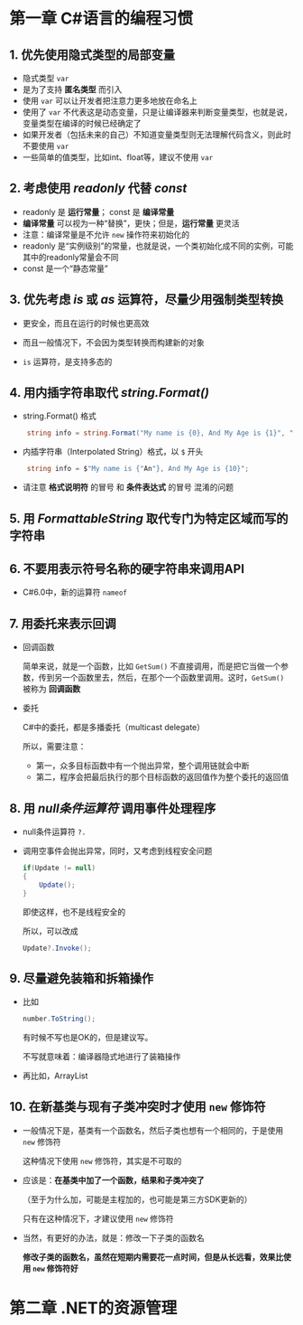 # 第一章 C\#语言的编程习惯



## 1. 优先使用隐式类型的局部变量

- 隐式类型 `var`
- 是为了支持 **匿名类型** 而引入
- 使用 `var` 可以让开发者把注意力更多地放在命名上
- 使用了 `var` 不代表这是动态变量，只是让编译器来判断变量类型，也就是说，变量类型在编译的时候已经确定了
- 如果开发者（包括未来的自己）不知道变量类型则无法理解代码含义，则此时不要使用 `var`
- 一些简单的值类型，比如int、float等，建议不使用 `var`



## 2. 考虑使用 *readonly* 代替 *const*

- readonly 是 **运行常量**； const 是 **编译常量**
- **编译常量** 可以视为一种“替换”，更快；但是，**运行常量** 更灵活
- 注意：编译常量是不允许 `new` 操作符来初始化的
- readonly 是“实例级别”的常量，也就是说，一个类初始化成不同的实例，可能其中的readonly常量会不同
- const 是一个“静态常量”



## 3. 优先考虑 *is* 或 *as* 运算符，尽量少用强制类型转换

- 更安全，而且在运行的时候也更高效
- 而且一般情况下，不会因为类型转换而构建新的对象

- `is` 运算符，是支持多态的



## 4. 用内插字符串取代 *string.Format()*

- string.Format() 格式

  ```c#
   string info = string.Format("My name is {0}, And My Age is {1}", "Bob", 10);
  ```

- 内插字符串（Interpolated String）格式，以 `$` 开头

  ```c#
   string info = $"My name is {"An"}, And My Age is {10}";
  ```

- 请注意 **格式说明符** 的冒号 和 **条件表达式** 的冒号 混淆的问题



## 5. 用 *FormattableString* 取代专门为特定区域而写的字符串



## 6. 不要用表示符号名称的硬字符串来调用API

- C#6.0中，新的运算符 `nameof`



## 7. 用委托来表示回调

- 回调函数

  简单来说，就是一个函数，比如 `GetSum()` 不直接调用，而是把它当做一个参数，传到另一个函数里去，然后，在那个一个函数里调用。这时，`GetSum()` 被称为 **回调函数**

- 委托

  C#中的委托，都是多播委托（multicast delegate）

  所以，需要注意：

  - 第一，众多目标函数中有一个抛出异常，整个调用链就会中断
  - 第二，程序会把最后执行的那个目标函数的返回值作为整个委托的返回值



## 8. 用 *null条件运算符* 调用事件处理程序

- null条件运算符 `?.`

- 调用空事件会抛出异常，同时，又考虑到线程安全问题

  ```c#
  if(Update != null)
  {
      Update();
  }
  ```

  即使这样，也不是线程安全的

  所以，可以改成

  ```c#
  Update?.Invoke();
  ```


## 9. 尽量避免装箱和拆箱操作

- 比如

  ```c#
  number.ToString();
  ```

  有时候不写也是OK的，但是建议写。

  不写就意味着：编译器隐式地进行了装箱操作

- 再比如，ArrayList



## 10. 在新基类与现有子类冲突时才使用 `new` 修饰符

- 一般情况下是，基类有一个函数名，然后子类也想有一个相同的，于是使用 `new` 修饰符

  这种情况下使用 `new` 修饰符，其实是不可取的

- 应该是：**在基类中加了一个函数，结果和子类冲突了**

  （至于为什么加，可能是主程加的，也可能是第三方SDK更新的）

  只有在这种情况下，才建议使用 `new` 修饰符

- 当然，有更好的办法，就是：修改一下子类的函数名

  **修改子类的函数名，虽然在短期内需要花一点时间，但是从长远看，效果比使用 `new` 修饰符好**



# 第二章 .NET的资源管理


















